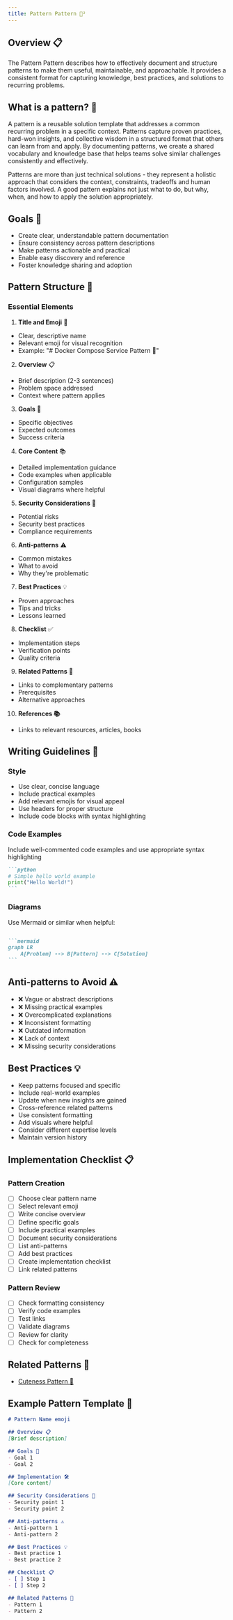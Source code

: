 ```yaml
---
title: Pattern Pattern 🔷²
---
```

## Overview 📋
The Pattern Pattern describes how to effectively document and structure patterns to make them useful, maintainable, and approachable. It provides a consistent format for capturing knowledge, best practices, and solutions to recurring problems.

## What is a pattern? 🔷

A pattern is a reusable solution template that addresses a common recurring problem in a specific context. Patterns capture proven practices, hard-won insights, and collective wisdom in a structured format that others can learn from and apply. By documenting patterns, we create a shared vocabulary and knowledge base that helps teams solve similar challenges consistently and effectively.

Patterns are more than just technical solutions - they represent a holistic approach that considers the context, constraints, tradeoffs and human factors involved. A good pattern explains not just what to do, but why, when, and how to apply the solution appropriately.

## Goals 🎯
- Create clear, understandable pattern documentation
- Ensure consistency across pattern descriptions
- Make patterns actionable and practical
- Enable easy discovery and reference
- Foster knowledge sharing and adoption

## Pattern Structure 📑

### Essential Elements

1. **Title and Emoji** 📌
  - Clear, descriptive name
  - Relevant emoji for visual recognition
  - Example: "# Docker Compose Service Pattern 🐋"

2. **Overview** 📋
  - Brief description (2-3 sentences)
  - Problem space addressed
  - Context where pattern applies

3. **Goals** 🎯
  - Specific objectives
  - Expected outcomes
  - Success criteria

4. **Core Content** 📚
  - Detailed implementation guidance
  - Code examples when applicable
  - Configuration samples
  - Visual diagrams where helpful

5. **Security Considerations** 🔐
  - Potential risks
  - Security best practices
  - Compliance requirements

6. **Anti-patterns** ⚠️
  - Common mistakes
  - What to avoid
  - Why they're problematic

7. **Best Practices** 💡
  - Proven approaches
  - Tips and tricks
  - Lessons learned

8. **Checklist** ✅
  - Implementation steps
  - Verification points
  - Quality criteria

9. **Related Patterns** 🔗
  - Links to complementary patterns
  - Prerequisites
  - Alternative approaches

10. **References 📚**
  - Links to relevant resources, articles, books

## Writing Guidelines 📝

### Style
- Use clear, concise language
- Include practical examples
- Add relevant emojis for visual appeal
- Use headers for proper structure
- Include code blocks with syntax highlighting

### Code Examples
Include well-commented code examples and use appropriate syntax highlighting
````markdown
```python
# Simple hello world example
print("Hello World!")
```
````

### Diagrams
Use Mermaid or similar when helpful:
````markdown

```mermaid
graph LR
    A[Problem] --> B[Pattern] --> C[Solution]
```
````

## Anti-patterns to Avoid ⚠️
- ❌ Vague or abstract descriptions
- ❌ Missing practical examples
- ❌ Overcomplicated explanations
- ❌ Inconsistent formatting
- ❌ Outdated information
- ❌ Lack of context
- ❌ Missing security considerations

## Best Practices 💡
- Keep patterns focused and specific
- Include real-world examples
- Update when new insights are gained
- Cross-reference related patterns
- Use consistent formatting
- Add visuals where helpful
- Consider different expertise levels
- Maintain version history

## Implementation Checklist 📋

### Pattern Creation
- [ ] Choose clear pattern name
- [ ] Select relevant emoji
- [ ] Write concise overview
- [ ] Define specific goals
- [ ] Include practical examples
- [ ] Document security considerations
- [ ] List anti-patterns
- [ ] Add best practices
- [ ] Create implementation checklist
- [ ] Link related patterns

### Pattern Review
- [ ] Check formatting consistency
- [ ] Verify code examples
- [ ] Test links
- [ ] Validate diagrams
- [ ] Review for clarity
- [ ] Check for completeness

## Related Patterns 🔗
- [Cuteness Pattern 🌸](../practice/cuteness.md)

## Example Pattern Template 📄

```markdown
# Pattern Name emoji

## Overview 📋
[Brief description]

## Goals 🎯
- Goal 1
- Goal 2

## Implementation 🛠️
[Core content]

## Security Considerations 🔐
- Security point 1
- Security point 2

## Anti-patterns ⚠️
- Anti-pattern 1
- Anti-pattern 2

## Best Practices 💡
- Best practice 1
- Best practice 2

## Checklist 📋
- [ ] Step 1
- [ ] Step 2

## Related Patterns 🔗
- Pattern 1
- Pattern 2
```